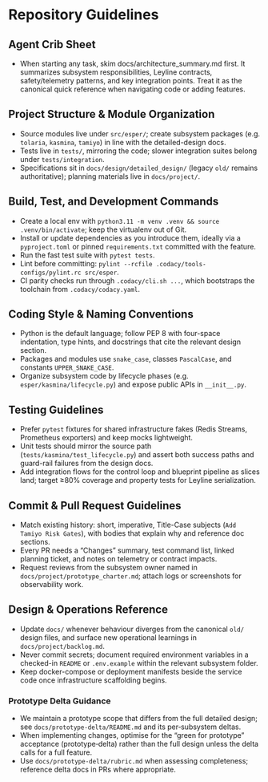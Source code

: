 # Repository Guidelines

## Agent Crib Sheet

- When starting any task, skim docs/architecture_summary.md first. It summarizes subsystem responsibilities, Leyline contracts, safety/telemetry patterns, and key integration points. Treat it as the canonical quick reference when navigating code or adding features.

## Project Structure & Module Organization

- Source modules live under `src/esper/`; create subsystem packages (e.g. `tolaria`, `kasmina`, `tamiyo`) in line with the detailed-design docs.
- Tests live in `tests/`, mirroring the code; slower integration suites belong under `tests/integration`.
- Specifications sit in `docs/design/detailed_design/` (legacy `old/` remains authoritative); planning materials live in `docs/project/`.

## Build, Test, and Development Commands

- Create a local env with `python3.11 -m venv .venv && source .venv/bin/activate`; keep the virtualenv out of Git.
- Install or update dependencies as you introduce them, ideally via a `pyproject.toml` or pinned `requirements.txt` committed with the feature.
- Run the fast test suite with `pytest tests`.
- Lint before committing: `pylint --rcfile .codacy/tools-configs/pylint.rc src/esper`.
- CI parity checks run through `.codacy/cli.sh ...`, which bootstraps the toolchain from `.codacy/codacy.yaml`.

## Coding Style & Naming Conventions

- Python is the default language; follow PEP 8 with four-space indentation, type hints, and docstrings that cite the relevant design section.
- Packages and modules use `snake_case`, classes `PascalCase`, and constants `UPPER_SNAKE_CASE`.
- Organize subsystem code by lifecycle phases (e.g. `esper/kasmina/lifecycle.py`) and expose public APIs in `__init__.py`.

## Testing Guidelines

- Prefer `pytest` fixtures for shared infrastructure fakes (Redis Streams, Prometheus exporters) and keep mocks lightweight.
- Unit tests should mirror the source path (`tests/kasmina/test_lifecycle.py`) and assert both success paths and guard-rail failures from the design docs.
- Add integration flows for the control loop and blueprint pipeline as slices land; target ≥80% coverage and property tests for Leyline serialization.

## Commit & Pull Request Guidelines

- Match existing history: short, imperative, Title-Case subjects (`Add Tamiyo Risk Gates`), with bodies that explain why and reference doc sections.
- Every PR needs a “Changes” summary, test command list, linked planning ticket, and notes on telemetry or contract impacts.
- Request reviews from the subsystem owner named in `docs/project/prototype_charter.md`; attach logs or screenshots for observability work.

## Design & Operations Reference

- Update `docs/` whenever behaviour diverges from the canonical `old/` design files, and surface new operational learnings in `docs/project/backlog.md`.
- Never commit secrets; document required environment variables in a checked-in `README` or `.env.example` within the relevant subsystem folder.
- Keep docker-compose or deployment manifests beside the service code once infrastructure scaffolding begins.

### Prototype Delta Guidance

- We maintain a prototype scope that differs from the full detailed design; see `docs/prototype-delta/README.md` and its per‑subsystem deltas.
- When implementing changes, optimise for the “green for prototype” acceptance (prototype‑delta) rather than the full design unless the delta calls for a full feature.
- Use `docs/prototype-delta/rubric.md` when assessing completeness; reference delta docs in PRs where appropriate.
